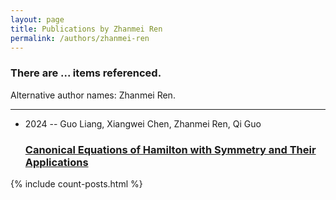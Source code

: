 ```yaml
---
layout: page
title: Publications by Zhanmei Ren
permalink: /authors/zhanmei-ren
---
```


<h3 id="number-posts">There are ... items referenced.</h3>
<p id='info-authors'>Alternative author names: Zhanmei Ren.</p>
<hr />
<ul class="post-list">
<li><span class='post-meta'>2024 -- Guo Liang, Xiangwei Chen, Zhanmei Ren, Qi Guo</span><h3><a class='post-link' href="{{ site.baseurl }}/canonical-equations-of-hamilton-with-symmetry-and-their-applications">Canonical Equations of Hamilton with Symmetry and Their Applications</a></h3></li>

</ul>
{% include count-posts.html %}
